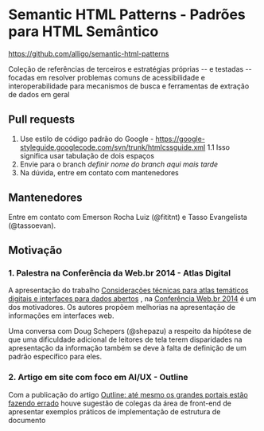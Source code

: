 Semantic HTML Patterns - Padrões para HTML Semântico
===============================================================================
https://github.com/alligo/semantic-html-patterns

Coleção de referências de terceiros e estratégias próprias -- e testadas --
focadas em resolver problemas comuns de acessibilidade e interoperabilidade
para mecanismos de busca e ferramentas de extração de dados em geral

## Pull requests
1. Use estilo de código padrão do Google - https://google-styleguide.googlecode.com/svn/trunk/htmlcssguide.xml
    1.1 Isso significa usar tabulação de dois espaços
2. Envie para o branch _definir nome do branch aqui mais tarde_
3. Na dúvida, entre em contato com mantenedores

## Mantenedores
Entre em contato com Emerson Rocha Luiz (@fititnt) e Tasso Evangelista
(@tassoevan).

## Motivação

### 1. Palestra na Conferência da Web.br 2014 - Atlas Digital
A apresentação do trabalho [Considerações técnicas para atlas temáticos digitais e interfaces para dados abertos](http://pt.slideshare.net/alligoweb/webbr2014-atlas-e-interfaces-para-dados-abertos)
, na [Conferência Web.br 2014](http://conferenciaweb.w3c.br/) é um dos
motivadores. Os autores propõem melhorias na apresentação de informações em
interfaces web.

Uma conversa com Doug Schepers (@shepazu) a respeito da hipótese de que
uma dificuldade adicional de leitores de tela terem disparidades na
apresentação da informação também se deve à falta de definição de um padrão
específico para eles.


### 2. Artigo em site com foco em AI/UX - Outline
Com a publicação do artigo [Outline: até mesmo os grandes portais estão fazendo errado](http://www.uxdesign.blog.br/arquitetura-de-informacao/html-outline/)
houve sugestão de colegas da área de front-end de apresentar exemplos
práticos de implementação de estrutura de documento